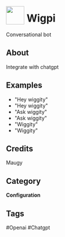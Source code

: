 # <img src="https://raw.githack.com/FortAwesome/Font-Awesome/master/svgs/solid/comments.svg" card_color="#22A7F0" width="50" height="50" style="vertical-align:bottom"/> Wigpi
Conversational bot

## About
Integrate with chatgpt

## Examples
* "Hey wiggity"
* "Hey wiggity"
* "Ask wiggity"
* "Ask wiggity"
* "Wiggity"
* "Wiggity"

## Credits
Maugy

## Category
**Configuration**

## Tags
#Openai
#Chatgpt

